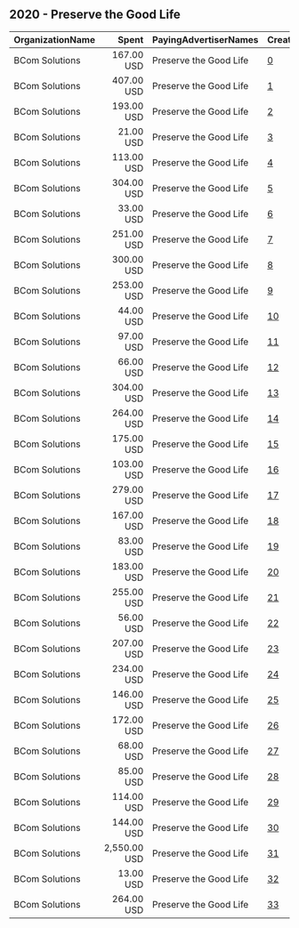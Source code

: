 ## 2020 - Preserve the Good Life 
|OrganizationName|Spent|PayingAdvertiserNames|CreativeUrls|Impressions|Genders|AgeBrackets|CountryCodes|BillingAddresses|CandidateBallotInformation|
|:---|---:|:---|:---|---:|:---|:---|:---|:---|:---|
|BCom Solutions|167.00 USD|Preserve the Good Life|[0](https://www.snap.com/political-ads/asset/c9f5caa96c2a3a79822dd46574a8aa3f40ab3494ad03d01c0e3ee75602d4000f?mediaType=jpg)|42,548||18+|united states|"919 Central Ave,Auburn,68305,US"|Blood Weber Bostar Hester|
|BCom Solutions|407.00 USD|Preserve the Good Life|[1](https://www.snap.com/political-ads/asset/0eff2b4ace2a4e8c681bb7d75c6f7fb8fe2bc1a8f5920067a25730b7e23c8b7c?mediaType=jpg)|100,695||18+|united states|"919 Central Ave,Auburn,68305,US"|Blood Weber Bostar Hester|
|BCom Solutions|193.00 USD|Preserve the Good Life|[2](https://www.snap.com/political-ads/asset/cffa66b906068a64f847594d9f3a2d972177bebd6b33ec2c811a0bb790dff19e?mediaType=jpg)|57,096||18+|united states|"919 Central Ave,Auburn,68305,US"|Blood Weber Bostar Hester|
|BCom Solutions|21.00 USD|Preserve the Good Life|[3](https://www.snap.com/political-ads/asset/5a0c4b3486c321d218475dc8fc96745cdd0a6fb0d1311c9ddd79aacd7da11c61?mediaType=jpg)|5,663||18+|united states|"919 Central Ave,Auburn,68305,US"|Blood Weber Bostar Hester|
|BCom Solutions|113.00 USD|Preserve the Good Life|[4](https://www.snap.com/political-ads/asset/918a8044bb024c7455ed71b01066c37f1000c892e6223e01e81bbc15b41af174?mediaType=jpg)|28,936||18+|united states|"919 Central Ave,Auburn,68305,US"|Blood Weber Bostar Hester|
|BCom Solutions|304.00 USD|Preserve the Good Life|[5](https://www.snap.com/political-ads/asset/b43d1c562d93e01b97ae9d6484d4fd5c8445c40296cd90ac3569c67ad5d0a856?mediaType=jpg)|75,223||18+|united states|"919 Central Ave,Auburn,68305,US"|Blood Weber Bostar Hester|
|BCom Solutions|33.00 USD|Preserve the Good Life|[6](https://www.snap.com/political-ads/asset/e8797b1a38089c359bd46e364a77fad9ed94b3cd4e4b7b3f3a7488292de4a0d7?mediaType=jpg)|10,495||18+|united states|"919 Central Ave,Auburn,68305,US"|Blood Weber Bostar Hester|
|BCom Solutions|251.00 USD|Preserve the Good Life|[7](https://www.snap.com/political-ads/asset/ea1505b7a6527d7eea23273bc199f5e9460d710aa8e1b4633d3d86030d4ab556?mediaType=jpg)|75,716||18+|united states|"919 Central Ave,Auburn,68305,US"|Blood Weber Bostar Hester|
|BCom Solutions|300.00 USD|Preserve the Good Life|[8](https://www.snap.com/political-ads/asset/891873cd829fc9c4a3acdd4213dad4630517ace5d2a841b03c8a372e61299e1d?mediaType=jpg)|93,031||18+|united states|"919 Central Ave,Auburn,68305,US"|Blood Weber Bostar Hester|
|BCom Solutions|253.00 USD|Preserve the Good Life|[9](https://www.snap.com/political-ads/asset/4bdd68d112a730d272d7cb6c2e687456d11a00df607486e4ae6785c3d1b0956e?mediaType=jpg)|75,816||18+|united states|"919 Central Ave,Auburn,68305,US"|Blood Weber Bostar Hester|
|BCom Solutions|44.00 USD|Preserve the Good Life|[10](https://www.snap.com/political-ads/asset/a2ad50d19ebdc29948b93455e24a530375ede7b5e32a809fc3c2217851725ec8?mediaType=jpg)|11,194||18+|united states|"919 Central Ave,Auburn,68305,US"|Blood Weber Bostar Hester|
|BCom Solutions|97.00 USD|Preserve the Good Life|[11](https://www.snap.com/political-ads/asset/51be52bd8d95dc08c6a2f68356e15ac72b161248e7defbc31c110f3ad5bc4f2a?mediaType=jpg)|24,817||18+|united states|"919 Central Ave,Auburn,68305,US"|Blood Weber Bostar Hester|
|BCom Solutions|66.00 USD|Preserve the Good Life|[12](https://www.snap.com/political-ads/asset/04c91686f09670934e81112e17a6fbf28589700ad28cb0acd21b24f0189dbeec?mediaType=jpg)|16,865||18+|united states|"919 Central Ave,Auburn,68305,US"|Blood Weber Bostar Hester|
|BCom Solutions|304.00 USD|Preserve the Good Life|[13](https://www.snap.com/political-ads/asset/433c2a17bce8e9db3b93d2be42b8f5feafff5c04be6e31a0983e85dadef20b71?mediaType=jpg)|91,169||18+|united states|"919 Central Ave,Auburn,68305,US"|Blood Weber Bostar Hester|
|BCom Solutions|264.00 USD|Preserve the Good Life|[14](https://www.snap.com/political-ads/asset/cf195d7a8f289d13ba99a049979f09c043c38e7968fec346450f06e3086e6ec5?mediaType=jpg)|65,387||18+|united states|"919 Central Ave,Auburn,68305,US"|Blood Weber Bostar Hester|
|BCom Solutions|175.00 USD|Preserve the Good Life|[15](https://www.snap.com/political-ads/asset/2754ee5b69fa36481d8574597b8103545cab60bd20fba941a5a8482b5e09350d?mediaType=jpg)|43,248||18+|united states|"919 Central Ave,Auburn,68305,US"|Blood Weber Bostar Hester|
|BCom Solutions|103.00 USD|Preserve the Good Life|[16](https://www.snap.com/political-ads/asset/49481ba3c27e686f845c849b1622a37b1ce346ae05e2c7ed0ab3c13132fe5f6f?mediaType=jpg)|26,243||18+|united states|"919 Central Ave,Auburn,68305,US"|Blood Weber Bostar Hester|
|BCom Solutions|279.00 USD|Preserve the Good Life|[17](https://www.snap.com/political-ads/asset/29e00c4505d6fab529e0dcf24b8960083042b387bb256363090271b96fb00c9f?mediaType=jpg)|84,678||18+|united states|"919 Central Ave,Auburn,68305,US"|Blood Weber Bostar Hester|
|BCom Solutions|167.00 USD|Preserve the Good Life|[18](https://www.snap.com/political-ads/asset/92bbb6fd80d5fe82d490c157e0304030fe7ccce6a1369cdcc5d7ddd041448da8?mediaType=jpg)|50,747||18+|united states|"919 Central Ave,Auburn,68305,US"|Blood Weber Bostar Hester|
|BCom Solutions|83.00 USD|Preserve the Good Life|[19](https://www.snap.com/political-ads/asset/f3eee178182d549c70dbc68d06b21d50ed329fe56b91d85f246178ca94797e3c?mediaType=jpg)|21,386||18+|united states|"919 Central Ave,Auburn,68305,US"|Blood Weber Bostar Hester|
|BCom Solutions|183.00 USD|Preserve the Good Life|[20](https://www.snap.com/political-ads/asset/5bf6547da8010a7c59aead022dbc7d8c7a4f69f60d77d1b7f1309053a84b0ab2?mediaType=jpg)|55,848||18+|united states|"919 Central Ave,Auburn,68305,US"|Blood Weber Bostar Hester|
|BCom Solutions|255.00 USD|Preserve the Good Life|[21](https://www.snap.com/political-ads/asset/f252d44c5ca02406a2522f35e8549379b9e46d4740b9cfd46484af813c00526f?mediaType=jpg)|63,191||18+|united states|"919 Central Ave,Auburn,68305,US"|Blood Weber Bostar Hester|
|BCom Solutions|56.00 USD|Preserve the Good Life|[22](https://www.snap.com/political-ads/asset/58aa400993b814409c3ef11d75d74c59a566c60680a7c714cd30f46a4ff677a9?mediaType=jpg)|17,130||18+|united states|"919 Central Ave,Auburn,68305,US"|Blood Weber Bostar Hester|
|BCom Solutions|207.00 USD|Preserve the Good Life|[23](https://www.snap.com/political-ads/asset/297b5d96d279e26d552233566aa5fbe1310853db302b3ead917c7e68d15e7e17?mediaType=jpg)|51,297||18+|united states|"919 Central Ave,Auburn,68305,US"|Blood Weber Bostar Hester|
|BCom Solutions|234.00 USD|Preserve the Good Life|[24](https://www.snap.com/political-ads/asset/5cbd6357ed00ca58e018ddcc5325e44f915db6771a06f47897bbf58d0674667f?mediaType=jpg)|70,813||18+|united states|"919 Central Ave,Auburn,68305,US"|Blood Weber Bostar Hester|
|BCom Solutions|146.00 USD|Preserve the Good Life|[25](https://www.snap.com/political-ads/asset/216c7823d90f764f96c94cb59e39f9076e4958eef7e9edbb893ab167fae4634c?mediaType=jpg)|44,725||18+|united states|"919 Central Ave,Auburn,68305,US"|Blood Weber Bostar Hester|
|BCom Solutions|172.00 USD|Preserve the Good Life|[26](https://www.snap.com/political-ads/asset/cb7cff0e535b92c1f4322cae60bfc2f4f394ae23e47bfc034d681016b32d57c0?mediaType=jpg)|42,762||18+|united states|"919 Central Ave,Auburn,68305,US"|Blood Weber Bostar Hester|
|BCom Solutions|68.00 USD|Preserve the Good Life|[27](https://www.snap.com/political-ads/asset/24d4af8d0472b9189351d5bff248e4e3d74aa7a65acf09b5333bce073b03dcce?mediaType=jpg)|17,312||18+|united states|"919 Central Ave,Auburn,68305,US"|Blood Weber Bostar Hester|
|BCom Solutions|85.00 USD|Preserve the Good Life|[28](https://www.snap.com/political-ads/asset/c66744f679c789d04497680b64473e8cbe282bf32e5155f2b99b1a955e64a0f4?mediaType=jpg)|21,761||18+|united states|"919 Central Ave,Auburn,68305,US"|Blood Weber Bostar Hester|
|BCom Solutions|114.00 USD|Preserve the Good Life|[29](https://www.snap.com/political-ads/asset/4d34d8856a83b28eb5d8e3539539ba34c11a97b43661de635cd9d53a4eb60e08?mediaType=jpg)|29,144||18+|united states|"919 Central Ave,Auburn,68305,US"|Blood Weber Bostar Hester|
|BCom Solutions|144.00 USD|Preserve the Good Life|[30](https://www.snap.com/political-ads/asset/886b6c142b35f5fae6c151d6992494675f3355891af25963abc27cd884654744?mediaType=jpg)|44,198||18+|united states|"919 Central Ave,Auburn,68305,US"|Blood Weber Bostar Hester|
|BCom Solutions|2,550.00 USD|Preserve the Good Life|[31](https://www.snap.com/political-ads/asset/f4966002e33b0666e96c780904289f7f7de3d8d618d69c4d90b63d93ddc93b67?mediaType=jpg)|807,924||18+|united states|"919 Central Ave,Auburn,68305,US"|Blood Weber Bostar Hester|
|BCom Solutions|13.00 USD|Preserve the Good Life|[32](https://www.snap.com/political-ads/asset/08709897b1f109e95e980934c8e02b36f53303f1228a55cadcf42c3cebc4b62f?mediaType=jpg)|3,591||18+|united states|"919 Central Ave,Auburn,68305,US"|Blood Weber Bostar Hester|
|BCom Solutions|264.00 USD|Preserve the Good Life|[33](https://www.snap.com/political-ads/asset/a8f1532db9046970ddc880318f2239db20fbafef4e7348864c8ea2f8387f43a7?mediaType=jpg)|65,350||18+|united states|"919 Central Ave,Auburn,68305,US"|Blood Weber Bostar Hester|
